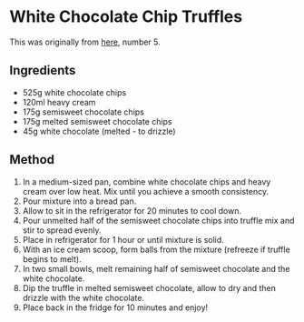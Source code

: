 
# White Chocolate Chip Truffles # 

This was originally from [here](https://www.buzzfeed.com/hannahmars/homemade-chocolate-truffles), number 5.
## Ingredients ## 

- 525g white chocolate chips
- 120ml heavy cream
- 175g semisweet chocolate chips
- 175g melted semisweet chocolate chips 
- 45g white chocolate (melted - to drizzle)

## Method ## 

1. In a medium-sized pan, combine white chocolate chips and heavy cream over low heat. Mix until you achieve a smooth consistency.
2. Pour mixture into a bread pan.
3. Allow to sit in the refrigerator for 20 minutes to cool down.
4. Pour unmelted half of the semisweet chocolate chips into truffle mix and stir to spread evenly.
5. Place in refrigerator for 1 hour or until mixture is solid.
6. With an ice cream scoop, form balls from the mixture (refreeze if truffle begins to melt).
7. In two small bowls, melt remaining half of semisweet chocolate and the white chocolate.
8. Dip the truffle in melted semisweet chocolate, allow to dry and then drizzle with the white chocolate.
9. Place back in the fridge for 10 minutes and enjoy!

